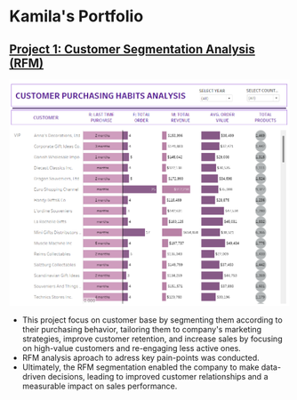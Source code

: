 # Kamila's Portfolio

## [Project 1: Customer Segmentation Analysis (RFM)](https://github.com/slxkv/Customer-Segmentation-Analysis)

![image1!](Images/tableau1.png)

- This project focus on customer base by segmenting them according to their purchasing behavior, tailoring them to company's marketing strategies, improve customer retention, and increase sales by focusing on high-value customers and re-engaging less active ones.
- RFM analysis aproach to adress key pain-points was conducted.
- Ultimately, the RFM segmentation enabled the company to make data-driven decisions, leading to improved customer relationships and a measurable impact on sales performance.
